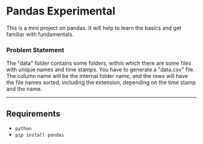 # Pandas Experimental

This is a mini project on pandas. It will help to learn the basics and get familiar with fundamentals.

### Problem Statement

The "data" folder contains some folders, within which there are some files with unique names and time stamps. You have to generate a "data.csv" file. The column name will be the internal folder name, and the rows will have the file names sorted, including the extension, depending on the time stamp and the name.

---
## Requirements 

* `python`
* `pip install pandas`
